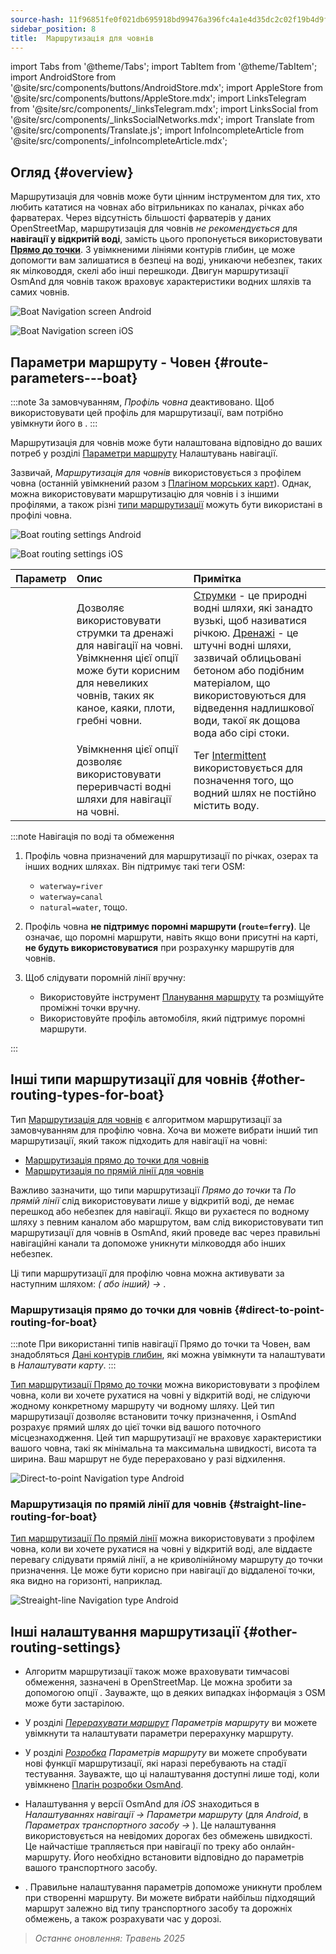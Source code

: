 ```yaml
---
source-hash: 11f96851fe0f021db695918bd99476a396fc4a1e4d35dc2c02f19b4d9f965751
sidebar_position: 8
title:  Маршрутизація для човнів
---
```

import Tabs from '@theme/Tabs';
import TabItem from '@theme/TabItem';
import AndroidStore from '@site/src/components/buttons/AndroidStore.mdx';
import AppleStore from '@site/src/components/buttons/AppleStore.mdx';
import LinksTelegram from '@site/src/components/_linksTelegram.mdx';
import LinksSocial from '@site/src/components/_linksSocialNetworks.mdx';
import Translate from '@site/src/components/Translate.js';
import InfoIncompleteArticle from '@site/src/components/_infoIncompleteArticle.mdx';



## Огляд {#overview}

Маршрутизація для човнів може бути цінним інструментом для тих, хто любить кататися на човнах або вітрильниках по каналах, річках або фарватерах. Через відсутність більшості фарватерів у даних OpenStreetMap, маршрутизація для човнів *не рекомендується* для **навігації у відкритій воді**, замість цього пропонується використовувати **[Прямо до точки](#direct-to-point-routing-for-boat)**. З увімкненими лініями контурів глибин, це може допомогти вам залишатися в безпеці на воді, уникаючи небезпек, таких як мілководдя, скелі або інші перешкоди.
Двигун маршрутизації OsmAnd для човнів також враховує характеристики водних шляхів та самих човнів.

<Tabs groupId="operating-systems">

<TabItem value="android" label="Android">

![Boat Navigation screen Android](@site/static/img/navigation/boat/boat_navigation_android.png)

</TabItem>

<TabItem value="ios" label="iOS">

![Boat Navigation screen iOS](@site/static/img/navigation/boat/boat_navigation_ios.png)

</TabItem>

</Tabs>

## Параметри маршруту - Човен {#route-parameters---boat}

:::note
За замовчуванням, *Профіль човна* деактивовано. Щоб використовувати цей профіль для маршрутизації, вам потрібно увімкнути його в *<Translate android="true" ids="shared_string_menu,shared_string_settings,application_profiles"/>*.
:::

Маршрутизація для човнів може бути налаштована відповідно до ваших потреб у розділі [Параметри маршруту](../../navigation/guidance/navigation-settings.md#route-parameters) Налаштувань навігації.

Зазвичай, *Маршрутизація для човнів* використовується з профілем човна (останній увімкнений разом з [Плагіном морських карт](../../plugins/nautical-charts.md)). Однак, можна використовувати маршрутизацію для човнів і з іншими профілями, а також різні [типи маршрутизації](#other-routing-types-for-boat) можуть бути використані в профілі човна.


<Tabs groupId="operating-systems">

<TabItem value="android" label="Android">


![Boat routing settings Android](@site/static/img/navigation/routing/boat_routing_andr.png)

</TabItem>

<TabItem value="ios" label="iOS">

![Boat routing settings iOS](@site/static/img/navigation/routing/boat_routing_ios.png)

</TabItem>

</Tabs>

| Параметр | Опис | Примітка |
|:------------|:---------------|:---------------|
| *<Translate android="true" ids="routing_attr_allow_streams_name"/>* | Дозволяє використовувати струмки та дренажі для навігації на човні. Увімкнення цієї опції може бути корисним для невеликих човнів, таких як каное, каяки, плоти, гребні човни. | [Струмки](https://wiki.openstreetmap.org/wiki/Tag:waterway%3Dstream) - це природні водні шляхи, які занадто вузькі, щоб називатися річкою. [Дренажі](https://wiki.openstreetmap.org/wiki/Tag:waterway%3Ddrain) - це штучні водні шляхи, зазвичай облицьовані бетоном або подібним матеріалом, що використовуються для відведення надлишкової води, такої як дощова вода або сірі стоки. |
| *<Translate android="true" ids="routing_attr_allow_intermittent_name"/>* | Увімкнення цієї опції дозволяє використовувати переривчасті водні шляхи для навігації на човні. | Тег [Intermittent](https://wiki.openstreetmap.org/wiki/Key:intermittent) використовується для позначення того, що водний шлях не постійно містить воду. |


:::note Навігація по воді та обмеження

1. Профіль човна призначений для маршрутизації по річках, озерах та інших водних шляхах. Він підтримує такі теги OSM:
    - `waterway=river`
    - `waterway=canal`
    - `natural=water`, тощо.

2. Профіль човна **не підтримує поромні маршрути (`route=ferry`)**. Це означає, що поромні маршрути, навіть якщо вони присутні на карті, **не будуть використовуватися** при розрахунку маршрутів для човнів.

3. Щоб слідувати поромній лінії вручну:

    - Використовуйте інструмент [Планування маршруту](../../plan-route/create-route.md) та розміщуйте проміжні точки вручну.
    - Використовуйте профіль автомобіля, який підтримує поромні маршрути.

:::

## Інші типи маршрутизації для човнів {#other-routing-types-for-boat}

Тип [Маршрутизація для човнів](#route-parameters---boat) є алгоритмом маршрутизації за замовчуванням для профілю човна. Хоча ви можете вибрати інший тип маршрутизації, який також підходить для навігації на човні:

 - [Маршрутизація прямо до точки для човнів](./boat-navigation.md#direct-to-point-routing-for-boat)
 - [Маршрутизація по прямій лінії для човнів](./boat-navigation.md#straight-line-routing-for-boat)

Важливо зазначити, що типи маршрутизації *Прямо до точки* та *По прямій лінії* слід використовувати лише у відкритій воді, де немає перешкод або небезпек для навігації. Якщо ви рухаєтеся по водному шляху з певним каналом або маршрутом, вам слід використовувати тип маршрутизації для човнів в OsmAnd, який проведе вас через правильні навігаційні канали та допоможе уникнути мілководдя або інших небезпек.

Ці типи маршрутизації для профілю човна можна активувати за наступним шляхом: *<Translate android="true" ids="shared_string_menu,shared_string_settings,configure_profile"/> (<Translate android="true" ids="app_mode_boat"/> або інший) → <Translate android="true" ids="routing_settings_2,nav_type_hint"/>*.


### Маршрутизація прямо до точки для човнів {#direct-to-point-routing-for-boat}

:::note
При використанні типів навігації Прямо до точки та Човен, вам знадобляться [Дані контурів глибин](../../plugins/nautical-charts.md#nautical-map-style), які можна увімкнути та налаштувати в *Налаштувати карту*.
:::

[Тип маршрутизації Прямо до точки](./direct-to-point-routing.md) можна використовувати з профілем човна, коли ви хочете рухатися на човні у відкритій воді, не слідуючи жодному конкретному маршруту чи водному шляху. Цей тип маршрутизації дозволяє встановити точку призначення, і OsmAnd розрахує прямий шлях до цієї точки від вашого поточного місцезнаходження. Цей тип маршрутизації не враховує характеристики вашого човна, такі як мінімальна та максимальна швидкості, висота та ширина. Ваш маршрут не буде перераховано у разі відхилення.

![Direct-to-point Navigation type Android](@site/static/img/navigation/boat/direct_navigation_type_android.png)


### Маршрутизація по прямій лінії для човнів {#straight-line-routing-for-boat}

[Тип маршрутизації По прямій лінії](./straight-line-routing) можна використовувати з профілем човна, коли ви хочете рухатися на човні у відкритій воді, але віддаєте перевагу слідувати прямій лінії, а не криволінійному маршруту до точки призначення. Це може бути корисно при навігації до віддаленої точки, яка видно на горизонті, наприклад.

![Streaight-line Navigation type Android](@site/static/img/navigation/boat/straight_navigation_type_android.png)


## Інші налаштування маршрутизації {#other-routing-settings}

- Алгоритм маршрутизації також може враховувати тимчасові обмеження, зазначені в OpenStreetMap. Це можна зробити за допомогою опції *[<Translate android="true" ids="temporary_conditional_routing"/>](../routing/osmand-routing.md#consider-temporary-limitations)*. Зауважте, що в деяких випадках інформація з OSM може бути застарілою.

- У розділі [*Перерахувати маршрут*](../../navigation/guidance/navigation-settings.md#recalculate-route) *Параметрів маршруту* ви можете увімкнути та налаштувати параметри перерахунку маршруту.

- У розділі [*Розробка*](../guidance/navigation-settings.md#development-settings) *Параметрів маршруту* ви можете спробувати нові функції маршрутизації, які наразі перебувають на стадії тестування. Зауважте, що ці налаштування доступні лише тоді, коли увімкнено [Плагін розробки OsmAnd](../../plugins/development.md).

- Налаштування *[<Translate ios="true" ids="road_speeds"/>](../guidance/navigation-settings.md#road-speeds)* у версії OsmAnd для *iOS* знаходиться в *Налаштуваннях навігації → Параметри маршруту* (для *Android*, в *Параметрах транспортного засобу → [<Translate android="true" ids="default_speed_setting_title"/>](../guidance/navigation-settings.md#default-speed--road-speeds)*). Це налаштування використовується на невідомих дорогах без обмежень швидкості. Це найчастіше трапляється при навігації по треку або онлайн-маршруту. Його необхідно встановити відповідно до параметрів вашого транспортного засобу.

- *[<Translate ios="true" ids="vehicle_parameters"/>](../guidance/navigation-settings.md#vehicle-parameters)*. Правильне налаштування параметрів допоможе уникнути проблем при створенні маршруту. Ви можете вибрати найбільш підходящий маршрут залежно від типу транспортного засобу та дорожніх обмежень, а також розрахувати час у дорозі.

> *Останнє оновлення: Травень 2025*
